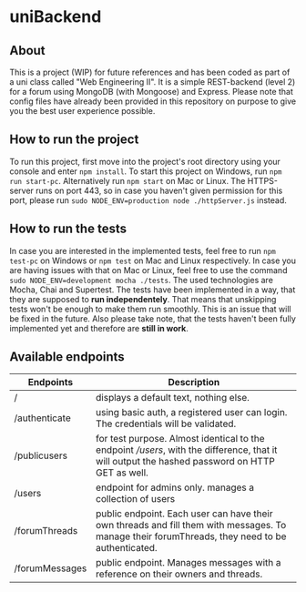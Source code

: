 # uniBackend

## About
This is a project (WIP) for future references and has been coded as part of a uni class called "Web Engineering II". It is a simple REST-backend (level 2) for a forum using MongoDB (with Mongoose) and Express. Please note that config files have already been provided in this repository on purpose to give you the best user experience possible.

## How to run the project
To run this project, first move into the project's root directory using your console and enter ```npm install```. To start this project on Windows, run ```npm run start-pc```.
Alternatively run ```npm start``` on Mac or Linux. The HTTPS-server runs on port 443, so in case you haven't given permission for this port, please run ```sudo NODE_ENV=production node ./httpServer.js``` instead.

## How to run the tests
In case you are interested in the implemented tests, feel free to run ```npm test-pc``` on Windows or ```npm test``` on Mac and Linux respectively. In case you are having issues with that on Mac or Linux, feel free to use the command ```sudo NODE_ENV=development mocha ./tests```. The used technologies are Mocha, Chai and Supertest. The tests have been implemented in a way, that they are supposed to **run independentely**. That means that unskipping tests won't be enough to make them run smoothly. This is an issue that will be fixed in the future. Also please take note, that the tests haven't been fully implemented yet and therefore are **still in work**.

## Available endpoints
| Endpoints          | Description |
| --------------- | ----------- |
| /               | displays a default text, nothing else.       |
| /authenticate   | using basic auth, a registered user can login. The credentials will be validated. |
| /publicusers    | for test purpose. Almost identical to the endpoint */users*, with the difference, that it will output the hashed password on HTTP GET as well. |
| /users          | endpoint for admins only. manages a collection of users |
| /forumThreads   | public endpoint. Each user can have their own threads and fill them with messages. To manage their forumThreads, they need to be authenticated. |
| /forumMessages  | public endpoint. Manages messages with a reference on their owners and threads. |
